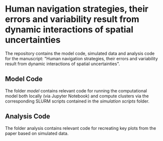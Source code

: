 # Human navigation strategies, their errors and variability result from dynamic interactions of spatial uncertainties
The repository contains the model code, simulated data and analysis code for the manuscript: "Human navigation strategies, their errors and variability result from dynamic interactions of spatial uncertainties".

## Model Code
The folder *model* contains relevant code for running the computational model both locally (via Jupyter Notebook) and compute clusters via the corresponding SLURM scripts contained in the *simulation scripts* folder. 

## Analysis Code
The folder analysis contains relevant code for recreating key plots from the paper based on simulated data. 


 


 
